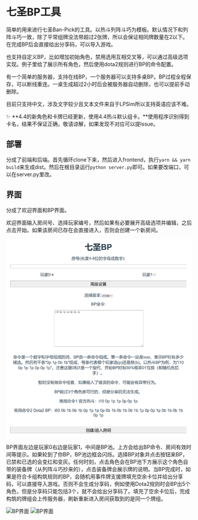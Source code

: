 # 七圣BP工具

简单的用来进行七圣Ban-Pick的工具。以热斗列阵斗巧为模板。默认情况下和列阵斗巧一致，除了平常组牌没法带超过2张牌，所以会保证相同牌数量在2以下。在完成BP后会直接给出分享码，可以导入游戏。

也支持自定义BP，比如增加初始角色，禁用选用互相交叉等，可以通过高级选项实现。例子里给了展示所有角色，然后使用dota2规则进行BP的命令配置。

有一个简单的服务器，支持在线BP，一个服务器可以支持多桌BP。BP过程全程保存，可以断线重连。一桌生成超过2小时后会被服务器自动删除，也可以提前手动删除。

目前只支持中文，涉及文字较少且文本文件来自于LPSim所以支持英语应该不难。


:sparkles: **4.4的新角色和卡牌已经更新，使用4.4热斗默认组卡。**使用程序识别得到卡名，结果不保证正确，敬请谅解，如果发现不对应可以提Issue。

## 部署

分成了前端和后端。首先循环clone下来，然后进入frontend，执行`yarn && yarn build`来生成dist。然后在根目录运行`python server.py`即可。如果要改端口，可以在server.py里改。

## 界面

分成了欢迎界面和BP界面。

欢迎界面输入房间号、选择玩家编号，然后如果有必要展开高级选项并编辑，之后点击开始。如果该房间已存在会直接进入，否则会创建一个新房间。

![欢迎界面](docs/images/welcome.png)

BP界面左边是玩家0右边是玩家1，中间是BP池。上方会给出BP命令、房间有效时间等提示。如果轮到了你BP，BP池边框会闪烁。选择BP对象并点击按钮来BP，已禁和已选的会变红和变灰。任何时刻，点击角色会在BP池下方展示这个角色自带的装备牌（从列阵斗巧抄来的），点击装备牌会展示牌的说明。当BP完成时，如果是符合卡组构筑规则的BP，会随机用事件牌支援牌填充空余卡位并给出分享码，可以直接导入游戏。否则不会生成分享码，例如使用Dota2规则时会BP出5个角色，但是分享码只能包括3个，就不会给出分享码了。填充了空余卡位后，完成构筑的牌组会上传服务器，刷新重新进入房间获取到的是同一个牌组。

![BP界面](docs/images/bp.png)
![BP界面](docs/images/bp2.png)
